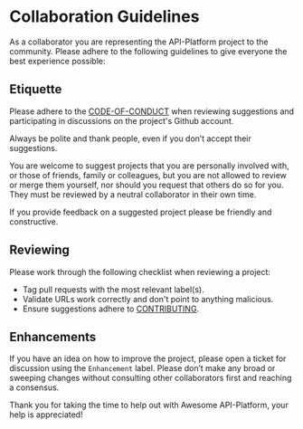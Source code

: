 # Collaboration Guidelines
As a collaborator you are representing the API-Platform project to the community. Please adhere to the following guidelines to give everyone the best experience possible:

## Etiquette
Please adhere to the [CODE-OF-CONDUCT](CODE-OF-CONDUCT.md) when reviewing suggestions and participating in discussions on the project's Github account.

Always be polite and thank people, even if you don’t accept their suggestions.

You are welcome to suggest projects that you are personally involved with, or those of friends, family or colleagues, but you are not allowed to review or merge them yourself, nor should you request that others do so for you. They must be reviewed by a neutral collaborator in their own time.

If you provide feedback on a suggested project please be friendly and constructive.

## Reviewing
Please work through the following checklist when reviewing a project:

- Tag pull requests with the most relevant label(s).
- Validate URLs work correctly and don't point to anything malicious.
- Ensure suggestions adhere to [CONTRIBUTING](CONTRIBUTING.md).

## Enhancements
If you have an idea on how to improve the project, please open a ticket for discussion using the `Enhancement` label. Please don’t make any broad or sweeping changes without consulting other collaborators first and reaching a consensus.

Thank you for taking the time to help out with Awesome API-Platform, your help is appreciated!